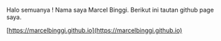 Halo semuanya ! Nama saya Marcel Binggi.
Berikut ini tautan github page saya.

[https://marcelbinggi.github.io](https://marcelbinggi.github.io)
